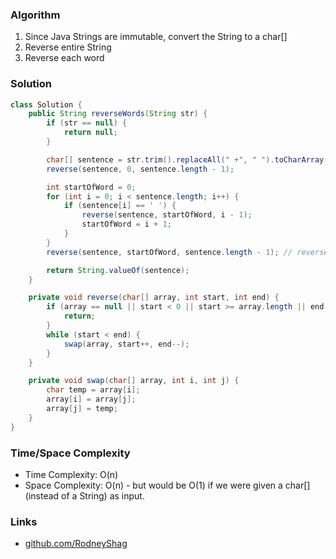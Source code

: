 ### Algorithm

1. Since Java Strings are immutable, convert the String to a char[]
1. Reverse entire String
1. Reverse each word

### Solution

```java
class Solution {
    public String reverseWords(String str) {
        if (str == null) {
            return null;
        }

        char[] sentence = str.trim().replaceAll(" +", " ").toCharArray();
        reverse(sentence, 0, sentence.length - 1);

        int startOfWord = 0;
        for (int i = 0; i < sentence.length; i++) {
            if (sentence[i] == ' ') {
                reverse(sentence, startOfWord, i - 1);
                startOfWord = i + 1;
            }
        }
        reverse(sentence, startOfWord, sentence.length - 1); // reverse last word

        return String.valueOf(sentence);
    }

    private void reverse(char[] array, int start, int end) {
        if (array == null || start < 0 || start >= array.length || end < 0 || end >= array.length) {
            return;
        }
        while (start < end) {
            swap(array, start++, end--);
        }
    }

    private void swap(char[] array, int i, int j) {
        char temp = array[i];
        array[i] = array[j];
        array[j] = temp;
    }
}
```

### Time/Space Complexity

- Time Complexity: O(n)
- Space Complexity: O(n) - but would be O(1) if we were given a char[] (instead of a String) as input.

### Links

- [github.com/RodneyShag](https://github.com/RodneyShag)
